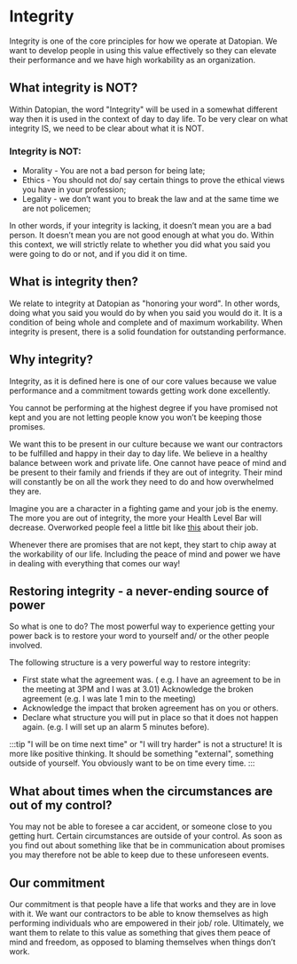 # Integrity

Integrity is one of the core principles for how we operate at Datopian. We want to develop people in using this value effectively so they can elevate their performance and we have high workability as an organization.
 
## What integrity is NOT?

Within Datopian, the word "Integrity" will be used in a somewhat different way then it is used in the context of day to day life. To be very clear on what integrity IS, we need to be clear about what it is NOT. 
 
### Integrity is NOT:

* Morality - You are not a bad person for being late;
* Ethics - You should not do/ say certain things to prove the ethical views you have in your profession;
* Legality - we don’t want you to break the law and at the same time we are not policemen;
 
In other words, if your integrity is lacking, it doesn’t mean you are a bad person. It doesn’t mean you are not good enough at what you do. Within this context, we will strictly relate to whether you did what you said you were going to do or not, and if you did it on time.
 
## What is integrity then? 

We relate to integrity at Datopian as "honoring your word". In other words, doing what you said you would do by when you said you would do it. It is a condition of being whole and complete and of maximum workability. When integrity is present, there is a solid foundation for outstanding performance.
 
## Why integrity?

Integrity, as it is defined here is one of our core values because we value performance and a commitment towards getting work done excellently.

You cannot be performing at the highest degree if you have promised not kept and you are not letting people know you won’t be keeping those promises.

We want this to be present in our culture because we want our contractors to be fulfilled and happy in their day to day life. We believe in a healthy balance between work and private life. One cannot have peace of mind and be present to their family and friends if they are out of integrity. Their mind will constantly be on all the work they need to do and how overwhelmed they are.
 
Imagine you are a character in a fighting game and your job is the enemy. The more you are out of integrity, the more your Health Level Bar will decrease. Overworked people feel a little bit like [this](https://media.giphy.com/media/39zbpCQocXLi0/giphy.gif) about their job. 
 
Whenever there are promises that are not kept, they start to chip away at the workability of our life. Including the peace of mind and power we have in dealing with everything that comes our way!
 
 
## Restoring integrity - a never-ending source of power

So what is one to do? The most powerful way to experience getting your power back is to restore your word to yourself and/ or the other people involved.

The following structure is a very powerful way to restore integrity:

* First state what the agreement was. ( e.g. I have an agreement to be in the meeting at 3PM and I was at 3.01)
Acknowledge the broken agreement (e.g. I was late 1 min to the meeting)
* Acknowledge the impact that broken agreement has on you or others.
* Declare what structure you will put in place so that it does not happen again. (e.g. I will set up an alarm 5 minutes before). 

:::tip
"I will be on time next time" or "I will try harder" is not a structure! It is more like positive thinking. It should be something "external", something outside of yourself. You obviously want to be on time every time.
:::
 
## What about times when the circumstances are out of my control?

You may not be able to foresee a car accident, or someone close to you getting hurt. Certain circumstances are outside of your control. As soon as you find out about something like that be in communication about promises you may therefore not be able to keep due to these unforeseen events.
 
 
## Our commitment

Our commitment is that people have a life that works and they are in love with it. We want our contractors to be able to know themselves as high performing individuals who are empowered in their job/ role. Ultimately, we want them to relate to this value as something that gives them peace of mind and freedom, as opposed to blaming themselves when things don’t work.
